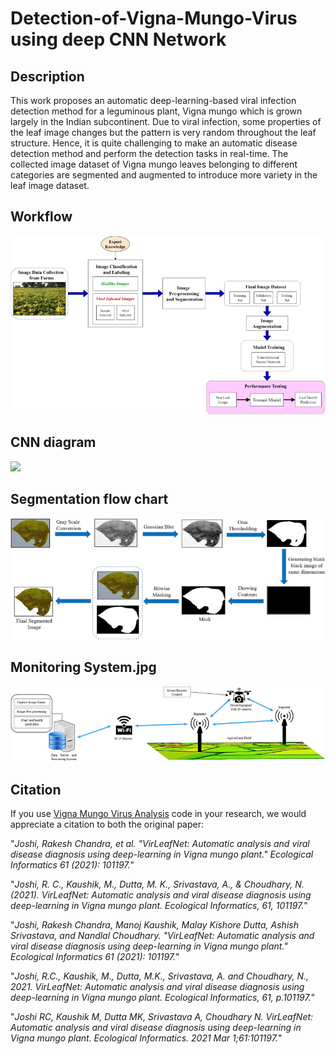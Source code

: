# Detection-of-Vigna-Mungo-Virus using deep CNN Network

## Description
This work proposes an automatic deep-learning-based viral infection detection method for a leguminous plant, Vigna mungo which is grown largely in the Indian subcontinent. Due to viral infection, some properties of the leaf image changes but the pattern is very random throughout the leaf structure. Hence, it is quite challenging to make an automatic disease detection method and perform the detection tasks in real-time. The collected image dataset of Vigna mungo leaves belonging to different categories are segmented and augmented to introduce more variety in the leaf image dataset.

## Workflow
<img src="figure/framework.jpg"/>

## CNN diagram
<img src="figure/cnn.png"/>

## Segmentation flow chart
<img src="figure/segmentation.jpg"/>

## Monitoring System.jpg
<img src="figure/monitoring_system.jpg"/>


## Citation

If you use [Vigna Mungo Virus Analysis](https://github.com/manojkaushik/Detection-of-Vigna-Mungo-Virus) code in your research, we would appreciate a citation to both the original paper:

"*Joshi, Rakesh Chandra, et al. "VirLeafNet: Automatic analysis and viral disease diagnosis using deep-learning in Vigna mungo plant." Ecological Informatics 61 (2021): 101197.*"

"*Joshi, R. C., Kaushik, M., Dutta, M. K., Srivastava, A., & Choudhary, N. (2021). VirLeafNet: Automatic analysis and viral disease diagnosis using deep-learning in Vigna mungo plant. Ecological Informatics, 61, 101197.*"

"*Joshi, Rakesh Chandra, Manoj Kaushik, Malay Kishore Dutta, Ashish Srivastava, and Nandlal Choudhary. "VirLeafNet: Automatic analysis and viral disease diagnosis using deep-learning in Vigna mungo plant." Ecological Informatics 61 (2021): 101197.*"

"*Joshi, R.C., Kaushik, M., Dutta, M.K., Srivastava, A. and Choudhary, N., 2021. VirLeafNet: Automatic analysis and viral disease diagnosis using deep-learning in Vigna mungo plant. Ecological Informatics, 61, p.101197.*"

"*Joshi RC, Kaushik M, Dutta MK, Srivastava A, Choudhary N. VirLeafNet: Automatic analysis and viral disease diagnosis using deep-learning in Vigna mungo plant. Ecological Informatics. 2021 Mar 1;61:101197.*"